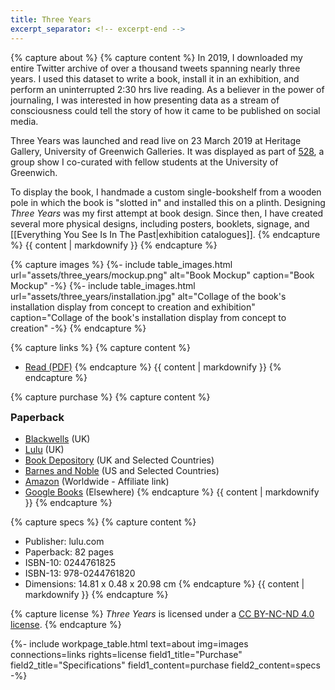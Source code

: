 ```yaml
---
title: Three Years
excerpt_separator: <!-- excerpt-end -->
---
```

<style>
    table.work tr:nth-child(4), table.work tr:nth-child(5) {
        display: revert;
        visibility: visible;
    }
    #paperback {
        margin-top: 0;
    }
</style>

{% capture about %}
{% capture content %}
In 2019, I downloaded my entire Twitter archive of over a thousand tweets spanning nearly three years. I used this dataset to write a book, install it in an exhibition, and perform an uninterrupted 2:30 hrs live reading. As a believer in the power of journaling, I was interested in how presenting data as a stream of consciousness could tell the story of how it came to be published on social media.    

Three Years was launched and read live on 23 March 2019 at Heritage Gallery, University of Greenwich Galleries. It was displayed as part of [528](http://www.greenwichunigalleries.co.uk/fivetoeight/), a group show I co-curated with fellow students at the University of Greenwich.

To display the book, I handmade a custom single-bookshelf from a wooden pole in which the book is "slotted in" and installed this on a plinth. Designing _Three Years_ was my first attempt at book design. Since then, I have created several more physical designs, including posters, booklets, signage, and [[Everything You See Is In The Past|exhibition catalogues]].
{% endcapture %}
{{ content | markdownify }}
{% endcapture %}

{% capture images %}
{%- include table_images.html url="assets/three_years/mockup.png" alt="Book Mockup" caption="Book Mockup" -%}
{%- include table_images.html url="assets/three_years/installation.jpg" alt="Collage of the book's installation display from concept to creation and exhibition" caption="Collage of the book's installation display from concept to creation" -%}
{% endcapture %}

{% capture links %}
{% capture content %}
* [Read (PDF)](assets/three_years/Three_Years.pdf#view=FitV&pagemode=thumbs)
{% endcapture %}
{{ content | markdownify }}
{% endcapture %}

{% capture purchase %}
{% capture content %}
### Paperback
* [Blackwells](https://blackwells.co.uk/bookshop/product/Three-Years-by-Imola-Francesco/9780244761820) (UK)
* [Lulu](https://www.lulu.com/en/gb/shop/francesco-imola/three-years/paperback/product-14q2wqw6.html?page=1&pageSize=4) (UK)
* [Book Depository](https://www.bookdepository.com/book/9780244761820) (UK and Selected Countries)
* [Barnes and Noble](https://www.barnesandnoble.com/w/three-years-francesco-imola/1131049662) (US and Selected Countries)
* [Amazon](https://amzn.to/34NvaSW) (Worldwide - Affiliate link)
* [Google Books](https://www.google.co.uk/books/edition/Three_Years/zxGKDwAAQBAJ) (Elsewhere)
{% endcapture %}
{{ content | markdownify }}
{% endcapture %}

{% capture specs %}
{% capture content %}
* Publisher: lulu.com 
* Paperback: 82 pages
* ISBN-10: 0244761825
* ISBN-13: 978-0244761820
* Dimensions: 14.81 x 0.48 x 20.98 cm
{% endcapture %}
{{ content | markdownify }}
{% endcapture %}

{% capture license %}
<i>Three Years</i> is licensed under a <a rel="license" href="http://creativecommons.org/licenses/by-nc-nd/4.0/" target="_blank" rel="noopener" rel="noreferrer">CC BY-NC-ND 4.0 license</a>. 
{% endcapture %}

{%- include workpage_table.html text=about
img=images connections=links rights=license field1_title="Purchase" field2_title="Specifications" field1_content=purchase field2_content=specs -%}